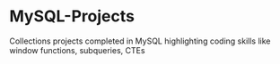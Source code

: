 # MySQL-Projects
Collections projects completed in MySQL highlighting coding skills like window functions, subqueries, CTEs 
